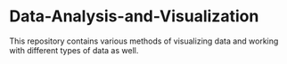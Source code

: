 # Data-Analysis-and-Visualization

This repository contains various methods of visualizing data and working with different types of data as well.
